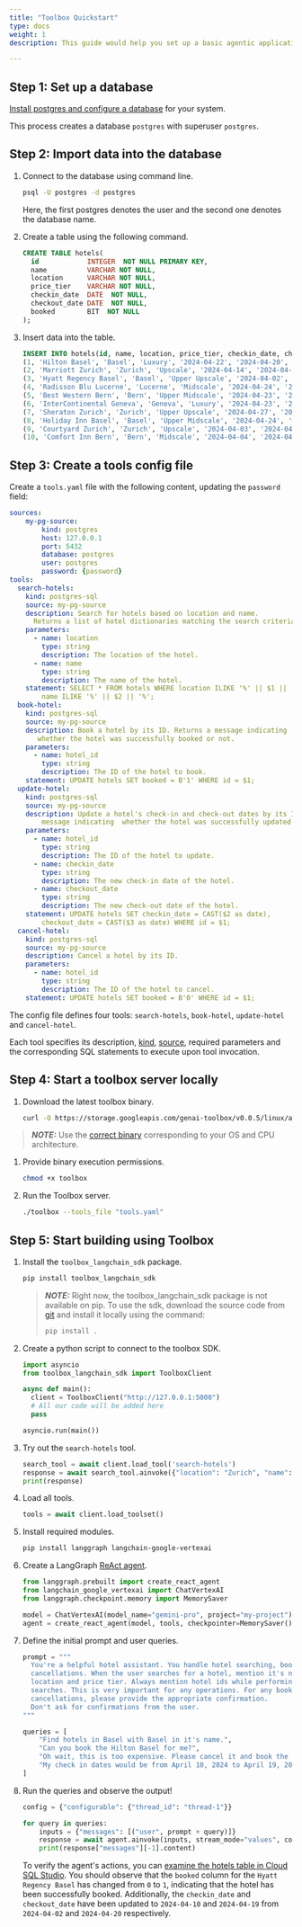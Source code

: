 ```yaml
---
title: "Toolbox Quickstart"
type: docs
weight: 1
description: This guide would help you set up a basic agentic application using toolbox.

---
```


## Step 1: Set up a database

[Install postgres and configure a
database](https://neon.tech/postgresql/postgresql-getting-started) for your
system.

This process creates a database `postgres` with superuser `postgres`.

## Step 2: Import data into the database

1. Connect to the database using command line.

    ```bash
    psql -U postgres -d postgres
    ```

    Here, the first postgres denotes the user and the second one denotes the
    database name.

1. Create a table using the following command.

    ```sql
    CREATE TABLE hotels(
      id            INTEGER  NOT NULL PRIMARY KEY,
      name          VARCHAR NOT NULL,
      location      VARCHAR NOT NULL,
      price_tier    VARCHAR NOT NULL,
      checkin_date  DATE  NOT NULL,
      checkout_date DATE  NOT NULL,
      booked        BIT  NOT NULL
    );
    ```
    <!-- 1. Download the data csv file (TODO: Add csv filepath) -->

1. Insert data into the table.

    ```sql
    INSERT INTO hotels(id, name, location, price_tier, checkin_date, checkout_date, booked) VALUES 
    (1, 'Hilton Basel', 'Basel', 'Luxury', '2024-04-22', '2024-04-20', B'0'),
    (2, 'Marriott Zurich', 'Zurich', 'Upscale', '2024-04-14', '2024-04-21', B'0'), 
    (3, 'Hyatt Regency Basel', 'Basel', 'Upper Upscale', '2024-04-02', '2024-04-20', B'0'),
    (4, 'Radisson Blu Lucerne', 'Lucerne', 'Midscale', '2024-04-24', '2024-04-05', B'0'), 
    (5, 'Best Western Bern', 'Bern', 'Upper Midscale', '2024-04-23', '2024-04-01', B'0'),
    (6, 'InterContinental Geneva', 'Geneva', 'Luxury', '2024-04-23', '2024-04-28', B'0'),
    (7, 'Sheraton Zurich', 'Zurich', 'Upper Upscale', '2024-04-27', '2024-04-02', B'0'),
    (8, 'Holiday Inn Basel', 'Basel', 'Upper Midscale', '2024-04-24', '2024-04-09', B'0'),
    (9, 'Courtyard Zurich', 'Zurich', 'Upscale', '2024-04-03', '2024-04-13', B'0'),
    (10, 'Comfort Inn Bern', 'Bern', 'Midscale', '2024-04-04', '2024-04-16', B'0');
    ```

## Step 3: Create a tools config file

Create a `tools.yaml` file with the following content, updating the `password` field:

```yaml
sources:
    my-pg-source:
        kind: postgres
        host: 127.0.0.1
        port: 5432
        database: postgres
        user: postgres
        password: {password}
tools:
  search-hotels:
    kind: postgres-sql
    source: my-pg-source
    description: Search for hotels based on location and name. 
      Returns a list of hotel dictionaries matching the search criteria.
    parameters:
      - name: location
        type: string
        description: The location of the hotel.
      - name: name
        type: string
        description: The name of the hotel.
    statement: SELECT * FROM hotels WHERE location ILIKE '%' || $1 || '%' AND
        name ILIKE '%' || $2 || '%';
  book-hotel:
    kind: postgres-sql
    source: my-pg-source
    description: Book a hotel by its ID. Returns a message indicating 
       whether the hotel was successfully booked or not.
    parameters:
      - name: hotel_id
        type: string
        description: The ID of the hotel to book.
    statement: UPDATE hotels SET booked = B'1' WHERE id = $1;
  update-hotel:
    kind: postgres-sql
    source: my-pg-source
    description: Update a hotel's check-in and check-out dates by its ID. Returns a 
        message indicating  whether the hotel was successfully updated or not.
    parameters:
      - name: hotel_id
        type: string
        description: The ID of the hotel to update.
      - name: checkin_date
        type: string
        description: The new check-in date of the hotel.
      - name: checkout_date
        type: string
        description: The new check-out date of the hotel.
    statement: UPDATE hotels SET checkin_date = CAST($2 as date),
        checkout_date = CAST($3 as date) WHERE id = $1;
  cancel-hotel:
    kind: postgres-sql
    source: my-pg-source
    description: Cancel a hotel by its ID.
    parameters:
      - name: hotel_id
        type: string
        description: The ID of the hotel to cancel.
    statement: UPDATE hotels SET booked = B'0' WHERE id = $1;
```

The config file defines four tools:
`search-hotels`, `book-hotel`, `update-hotel` and `cancel-hotel`.

Each tool specifies its description,
[kind](https://github.com/googleapis/genai-toolbox/tree/main/docs/sources#kinds-of-sources),
[source](https://github.com/googleapis/genai-toolbox/blob/main/docs/sources/README.md), required parameters
and the corresponding SQL statements to execute upon tool invocation.

## Step 4: Start a toolbox server locally

1. Download the latest toolbox binary.

    ```bash
    curl -O https://storage.googleapis.com/genai-toolbox/v0.0.5/linux/amd64/toolbox
    ```

  > **_NOTE:_**  Use the [correct binary](https://github.com/googleapis/genai-toolbox/releases) corresponding to your OS and CPU architecture.

1. Provide binary execution permissions.

    ```bash
    chmod +x toolbox
    ```

1. Run the Toolbox server.

    ```bash
    ./toolbox --tools_file "tools.yaml"
    ```

## Step 5: Start building using Toolbox

1. Install the `toolbox_langchain_sdk` package.

    ```bash
    pip install toolbox_langchain_sdk
    ```

    > **_NOTE:_** 
    > Right now, the toolbox_langchain_sdk package is not available on pip. To
    > use the sdk, download the source code from [git](https://github.com/googleapis/genai-toolbox/tree/main/sdks/langchain) and install it locally
    > using the command:
    >
    > ```bash
    > pip install .
    > ```

1. Create a python script to connect to the toolbox SDK.

    ```python
    import asyncio
    from toolbox_langchain_sdk import ToolboxClient

    async def main():
      client = ToolboxClient("http://127.0.0.1:5000")
      # All our code will be added here
      pass

    asyncio.run(main())
    ```

1. Try out the `search-hotels` tool.

    ```python
    search_tool = await client.load_tool('search-hotels')
    response = await search_tool.ainvoke({"location": "Zurich", "name": ""})
    print(response)
    ```

1. Load all tools.

    ```python
    tools = await client.load_toolset()
    ```

1. Install required modules.

    ```bash
    pip install langgraph langchain-google-vertexai
    ```

1. Create a LangGraph [ReAct
   agent](https://langchain-ai.github.io/langgraph/reference/prebuilt/#langgraph.prebuilt.chat_agent_executor.create_react_agent).


    ```python
    from langgraph.prebuilt import create_react_agent
    from langchain_google_vertexai import ChatVertexAI
    from langgraph.checkpoint.memory import MemorySaver

    model = ChatVertexAI(model_name="gemini-pro", project="my-project") # Change the GCP project here
    agent = create_react_agent(model, tools, checkpointer=MemorySaver())
    ```

1. Define the initial prompt and user queries.

    ```python
    prompt = """
      You're a helpful hotel assistant. You handle hotel searching, booking and
      cancellations. When the user searches for a hotel, mention it's name, id, 
      location and price tier. Always mention hotel ids while performing any 
      searches. This is very important for any operations. For any bookings or 
      cancellations, please provide the appropriate confirmation.
      Don't ask for confirmations from the user.
    """
    
    queries = [
        "Find hotels in Basel with Basel in it's name.",
        "Can you book the Hilton Basel for me?",
        "Oh wait, this is too expensive. Please cancel it and book the Hyatt Regency instead.",
        "My check in dates would be from April 10, 2024 to April 19, 2024.",
    ]
    ```

1. Run the queries and observe the output!

    ```python
    config = {"configurable": {"thread_id": "thread-1"}}

    for query in queries:
        inputs = {"messages": [("user", prompt + query)]}
        response = await agent.ainvoke(inputs, stream_mode="values", config=config)
        print(response["messages"][-1].content)
    ```

    To verify the agent's actions, you can [examine the hotels table in Cloud
    SQL Studio](#optional-explore-your-data). You should observe that the
    `booked` column for the `Hyatt Regency Basel` has changed from `0` to `1`,
    indicating that the hotel has been successfully booked. Additionally, the
    `checkin_date` and `checkout_date` have been updated to `2024-04-10` and
    `2024-04-19` from `2024-04-02` and `2024-04-20` respectively.